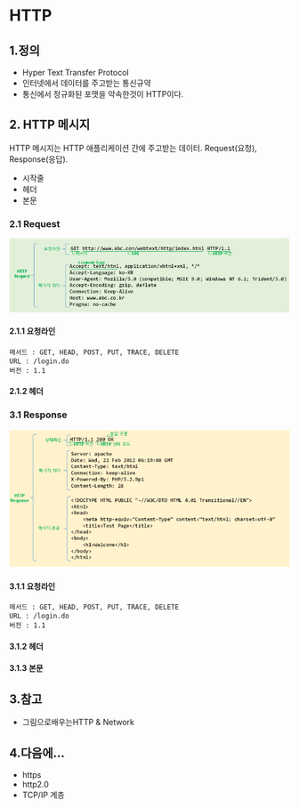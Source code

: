 # HTTP


## 1.정의
- Hyper Text Transfer Protocol
- 인터넷에서 데이터를 주고받는 통신규약
- 통신에서 정규화된 포맷을 약속한것이 HTTP이다.


## 2. HTTP 메시지
 HTTP 메시지는 HTTP 애플리케이션 간에 주고받는 데이터.
 Request(요청), Response(응답).
 - 시작줄
 - 헤더
 - 본문


### 2.1 Request
![alt text](../resource/img/http_request.png "http")

#### 2.1.1 요청라인

    메서드 : GET, HEAD, POST, PUT, TRACE, DELETE
    URL : /login.do
    버전 : 1.1

#### 2.1.2 헤더






### 3.1 Response
![alt text](../resource/img/http_response.png "http")

#### 3.1.1 요청라인

    메서드 : GET, HEAD, POST, PUT, TRACE, DELETE
    URL : /login.do
    버전 : 1.1

#### 3.1.2 헤더

#### 3.1.3 본문

    


## 3.참고
- 그림으로배우는HTTP & Network

## 4.다음에...
- https
- http2.0
- TCP/IP 계층

